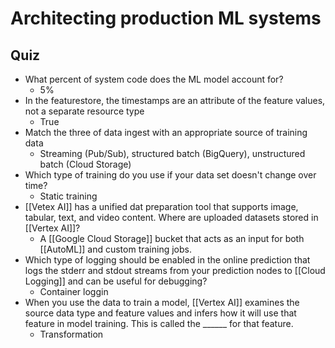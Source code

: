 # Architecting production ML systems
## Quiz 
* What percent of system code does the ML model account for?
	* 5%
* In the featurestore, the timestamps are an attribute of the feature values, not a separate resource type
	* True
* Match the three of data ingest with an appropriate source of training data
	* Streaming (Pub/Sub), structured batch (BigQuery), unstructured batch (Cloud Storage)
* Which type of training do you use if your data set doesn't change over time?
	* Static training
* [[Vetex AI]] has a unified dat preparation tool that supports image, tabular, text, and video content. Where are uploaded datasets stored in [[Vertex AI]]?
	* A [[Google Cloud Storage]] bucket that acts as an input for both [[AutoML]] and custom training jobs.
* Which type of logging should be enabled in the online prediction that logs the stderr and stdout streams from your prediction nodes to [[Cloud Logging]] and can be useful for debugging?
	* Container loggin
* When you use the data to train a model, [[Vertex AI]] examines the source data type and feature values and infers how it will use that feature in model training. This is called the ______ for that feature.
	* Transformation
